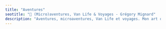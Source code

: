 ```yaml
---
title: "Aventures"
seotitle: "🚐 (Micro)aventures, Van Life & Voyages - Grégory Mignard"
description: "Aventures, microaventures, Van Life et voyages. Mon art de vivre pour se reconnecter à la nature."
---
```

